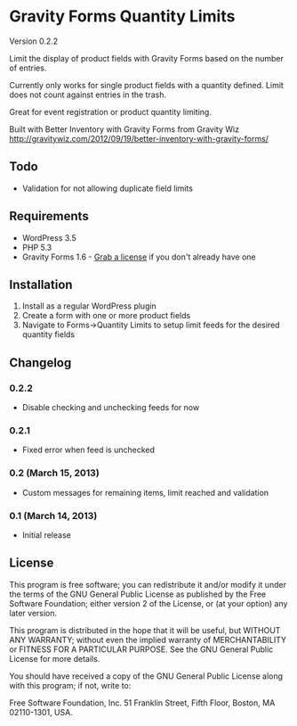 Gravity Forms Quantity Limits
=============================

Version 0.2.2

Limit the display of product fields with Gravity Forms based on the number of entries.

Currently only works for single product fields with a quantity defined. Limit does not count against entries in the trash.

Great for event registration or product quantity limiting.

Built with Better Inventory with Gravity Forms from Gravity Wiz
http://gravitywiz.com/2012/09/19/better-inventory-with-gravity-forms/

## Todo
* Validation for not allowing duplicate field limits

## Requirements
* WordPress 3.5
* PHP 5.3
* Gravity Forms 1.6 - [Grab a license](http://www.gravityforms.com/) if you don't already have one

## Installation
1. Install as a regular WordPress plugin
2. Create a form with one or more product fields
3. Navigate to Forms->Quantity Limits to setup limit feeds for the desired quantity fields

## Changelog

### 0.2.2
* Disable checking and unchecking feeds for now

### 0.2.1
* Fixed error when feed is unchecked

### 0.2 (March 15, 2013)
* Custom messages for remaining items, limit reached and validation

### 0.1 (March 14, 2013)
* Initial release

## License
This program is free software; you can redistribute it and/or modify it under the terms of the GNU General Public License as published by the Free Software Foundation; either version 2 of the License, or (at your option) any later version.

This program is distributed in the hope that it will be useful, but WITHOUT ANY WARRANTY; without even the implied warranty of MERCHANTABILITY or FITNESS FOR A PARTICULAR PURPOSE. See the GNU General Public License for more details.

You should have received a copy of the GNU General Public License along with this program; if not, write to:

Free Software Foundation, Inc. 51 Franklin Street, Fifth Floor, Boston, MA 02110-1301, USA.
